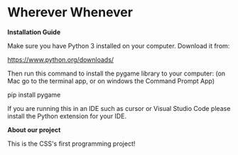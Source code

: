 # Wherever Whenever

**Installation Guide**

Make sure you have Python 3 installed on your computer. Download it from:

https://www.python.org/downloads/

Then run this command to install the pygame library to your computer: (on Mac go to the terminal app, or on windows the Command Prompt App)

pip install pygame

If you are running this in an IDE such as cursor or Visual Studio Code please install the Python extension for your IDE.

**About our project**

This is the CSS's first programming project!
